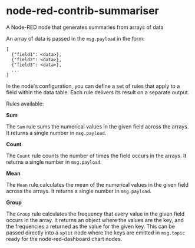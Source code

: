 # node-red-contrib-summariser
A Node-RED node that generates summaries from arrays of data

An array of data is passed in the `msg.payload` in the form:
```
[
  {"field1": <data>},
  {"field2": <data>},
  {"field3": <data>},
  ...
]
```

In the node's configuration, you can define a set of rules that apply to a field within the data table.
Each rule delivers its result on a separate output.

Rules available:

**Sum**

The `Sum` rule sums the numerical values in the given field across the arrays. It returns a single number in `msg.payload`.

**Count**

The `Count` rule counts the number of times the field occurs in the arrays.  It returns a single number in `msg.payload`.

**Mean**

The `Mean` rule calculates the mean of the numerical values in the given field across the arrays. It returns a single number in `msg.payload`.

**Group**

The `Group` rule calculates the frequency that every value in the given field occurs in the array. It returns an object where the values are the key, and the frequencies a returned as the value for the given key. This can be passed directly into a `split` node where the keys are emitted in `msg.topic` ready for the node-red-dashboard chart nodes.
